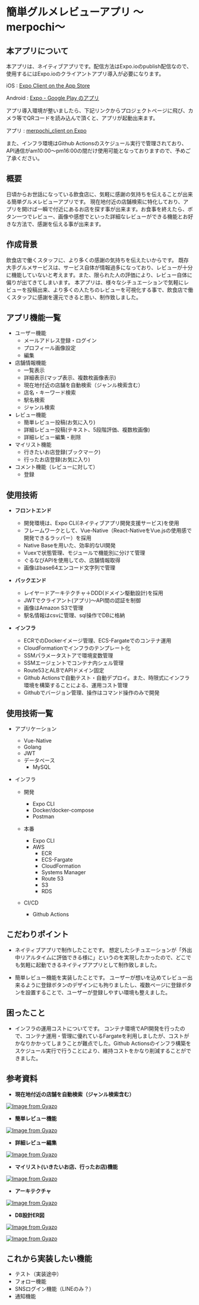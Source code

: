 # 簡単グルメレビューアプリ 〜merpochi〜

## 本アプリについて
本アプリは、ネイティブアプリです。配信方法はExpo.ioのpublish配信なので、使用するにはExpo.ioのクライアントアプリ導入が必要になります。

iOS : [‎Expo Client on the App Store](https://apps.apple.com/app/apple-store/id982107779)

Android : [Expo - Google Play のアプリ](https://play.google.com/store/apps/details?id=host.exp.exponent&referrer=www)

アプリ導入環境が整いましたら、下記リンクからプロジェクトページに飛び、カメラ等でQRコードを読み込んで頂くと、アプリが起動出来ます。

アプリ : [merpochi_client on Expo](https://expo.io/@fujisawatk/projects/merpochi_client)

また、インフラ環境はGithub Actionsのスケジュール実行で管理されており、API通信がam10:00〜pm16:00の間だけ使用可能となっておりますので、予めご了承ください。

## 概要
日頃からお世話になっている飲食店に、気軽に感謝の気持ちを伝えることが出来る簡単グルメレビューアプリです。
現在地付近の店舗検索に特化しており、アプリを開けば一瞬で付近にあるお店を探す事が出来ます。お食事を終えたら、ボタン一つでレビュー、画像や感想でといった詳細なレビューができる機能とお好きな方法で、感謝を伝える事が出来ます。

## 作成背景
飲食店で働くスタッフに、より多くの感謝の気持ちを伝えたいからです。
既存大手グルメサービスは、サービス自体が情報過多になっており、レビューが十分に機能していないと考えます。また、限られた人の評価により、レビュー自体に偏りが出てきてしまいます。
本アプリは、様々なシチュエーションで気軽にレビューを投稿出来、より多くの人たちのレビューを可視化する事で、飲食店で働くスタッフに感謝を還元できると思い、制作致しました。

## アプリ機能一覧
- ユーザー機能
  - メールアドレス登録・ログイン
  - プロフィール画像設定
  - 編集
- 店舗情報機能
  - 一覧表示
  - 詳細表示(マップ表示、複数枚画像表示)
  - 現在地付近の店舗を自動検索（ジャンル検索含む）
  - 店名・キーワード検索
  - 駅名検索
  - ジャンル検索
- レビュー機能
  - 簡単レビュー投稿(お気に入り)
  - 詳細レビュー投稿(テキスト、5段階評価、複数枚画像) 
  - 詳細レビュー編集・削除
- マイリスト機能
  - 行きたいお店登録(ブックマーク)
  - 行ったお店登録(お気に入り)
- コメント機能（レビューに対して）
  - 登録


## 使用技術
- **フロントエンド** 
  - 開発環境は、Expo CLI(ネイティブアプリ開発支援サービス)を使用
  - フレームワークとして、Vue-Native（React-NativeをVue.jsの使用感で開発できるラッパー）を採用
  - Native Baseを用いた、効率的なUI開発
  - Vuexで状態管理、モジュールで機能別に分けて管理
  - ぐるなびAPIを使用しての、店舗情報取得
  - 画像はbase64エンコード文字列で管理

- **バックエンド**
  - レイヤードアーキテクチャ＋DDD(ドメイン駆動設計)を採用
  - JWTでクライアント(アプリ)〜API間の認証を制御
  - 画像はAmazon S3で管理
  - 駅名情報はcsvに管理、sql操作でDBに格納

- **インフラ**
  - ECRでのDockerイメージ管理、ECS-Fargateでのコンテナ運用
  - CloudFormationでインフラのテンプレート化
  - SSMパラメータストアで環境変数管理
  - SSMエージェントでコンテナ内シェル管理
  - Route53とALBでAPIドメイン固定
  - Github Actionsで自動テスト・自動デプロイ。また、時限式にインフラ環境を構築することによる、運用コスト管理
  - Githubでバージョン管理、操作はコマンド操作のみで開発

## 使用技術一覧
- アプリケーション
  - Vue-Native
  - Golang
  - JWT
  - データベース
    - MySQL

- インフラ
  - 開発
    - Expo CLI
    - Docker/docker-compose
    - Postman

  - 本番
    - Expo CLI
    - AWS
      - ECR
      - ECS-Fargate
      - CloudFormation
      - Systems Manager
      - Route 53
      - S3
      - RDS

  - CI/CD
    - Github Actions

## こだわりポイント
- ネイティブアプリで制作したことです。
想定したシチュエーションが「外出中リアルタイムに評価できる様に」というのを実現したかったので、どこでも気軽に起動できるネイティブアプリとして制作致しました。


- 簡単レビュー機能を実装したことです。
ユーザーが想いを込めてレビュー出来るように登録ボタンのデザインにも拘りましたし、複数ページに登録ボタンを設置することで、ユーザーが登録しやすい環境も整えました。

## 困ったこと
- インフラの運用コストについてです。
コンテナ環境でAPI開発を行ったので、コンテナ運用・管理に優れているFargateを利用しましたが、コストがかなりかかってしまうことが難点でした。Github Actionsのインフラ構築をスケジュール実行で行うことにより、維持コストをかなり削減することができました。

## 参考資料
- **現在地付近の店舗を自動検索（ジャンル検索含む）**
>
[![Image from Gyazo](https://i.gyazo.com/fadbc8072eb34a918b521d3a17699e14.gif)](https://gyazo.com/fadbc8072eb34a918b521d3a17699e14)
>
- **簡単レビュー機能**
>
[![Image from Gyazo](https://i.gyazo.com/9e40ab02ebbc49266ba8bd4e023914f6.gif)](https://gyazo.com/9e40ab02ebbc49266ba8bd4e023914f6)
>
- **詳細レビュー編集**
>
[![Image from Gyazo](https://i.gyazo.com/13c29aa8a97c6e9a853768a4aacf9a35.gif)](https://gyazo.com/13c29aa8a97c6e9a853768a4aacf9a35)
>
- **マイリスト(いきたいお店、行ったお店)機能**
>

[![Image from Gyazo](https://i.gyazo.com/dbcf75c5c753a5676f9e2d59759f5409.gif)](https://gyazo.com/dbcf75c5c753a5676f9e2d59759f5409)
>
- **アーキテクチャ**
>
[![Image from Gyazo](https://i.gyazo.com/705d00dd164c997bd487ca9cffbe646a.png)](https://gyazo.com/705d00dd164c997bd487ca9cffbe646a)
>
- **DB設計ER図**
>
[![Image from Gyazo](https://i.gyazo.com/c95dbef9d1d64da8301832eb3e9dd8dd.png)](https://gyazo.com/c95dbef9d1d64da8301832eb3e9dd8dd)

[![Image from Gyazo](https://i.gyazo.com/fc52a1ceeaa70c074e79a1c8956f514f.png)](https://gyazo.com/fc52a1ceeaa70c074e79a1c8956f514f)


## これから実装したい機能
- テスト（実装途中）
- フォロー機能
- SNSログイン機能（LINEのみ？）
- 通知機能
